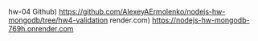 hw-04
Github) https://github.com/AlexeyAErmolenko/nodejs-hw-mongodb/tree/hw4-validation
render.com) https://nodejs-hw-mongodb-769h.onrender.com
